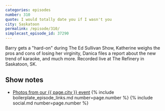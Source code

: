 ```yaml
---
categories: episodes
number: 310
quote: I would totally date you if I wasn't you
city: Saskatoon
permalink: /episode/310/
simplecast_episode_id: 37290
---
```


Barry gets a "hard-on" during The Ed Sullivan Show, Katherine weighs the pros and cons of losing her virginity, Danica files a report about the new trend of karaoke, and much more. Recorded live at The Refinery in Saskatoon, SK.

## Show notes
- [Photos from our {{ page.city }} event](https://www.facebook.com/media/set/?set=a.10153851107713600.1073741866.121054468599&type=3)
{% include boilerplate_episode_links.md number=page.number %}
{% include social.md number=page.number %}